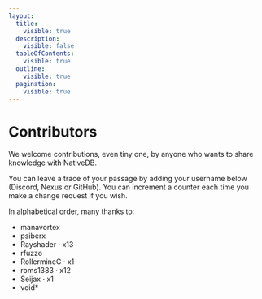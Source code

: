 ```yaml
---
layout:
  title:
    visible: true
  description:
    visible: false
  tableOfContents:
    visible: true
  outline:
    visible: true
  pagination:
    visible: true
---
```


# Contributors

We welcome contributions, even tiny one, by anyone who wants to share knowledge with NativeDB.

You can leave a trace of your passage by adding your username below (Discord, Nexus or GitHub). You can increment a counter each time you make a change request if you wish.

In alphabetical order, many thanks to:

* manavortex
* psiberx
* Rayshader · x13
* rfuzzo
* RollermineC · x1
* roms1383 · x12
* Seijax · x1
* void\*
